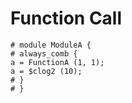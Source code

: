 # Function Call

```veryl
# module ModuleA {
# always_comb {
a = FunctionA (1, 1);
a = $clog2 (10);
# }
# }
```
